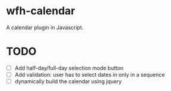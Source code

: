 # wfh-calendar

A calendar plugin in Javascript.

# TODO
- [ ] Add half-day/full-day selection mode button
- [ ] Add validation: user has to select dates in only in a sequence
- [ ] dynamically build the calendar using jquery
